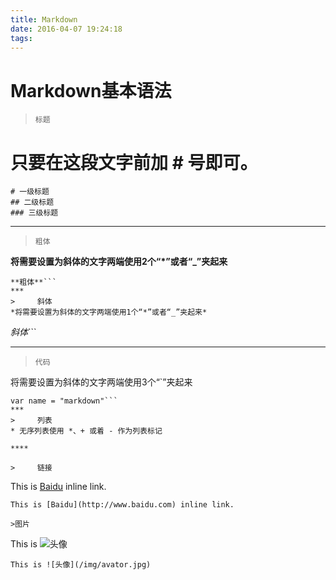 ```yaml
---
title: Markdown
date: 2016-04-07 19:24:18
tags:
---
```

# Markdown基本语法

>     标题
# 只要在这段文字前加 # 号即可。

```
# 一级标题
## 二级标题
### 三级标题
```
<!-- more -->
***
>     粗体
  **将需要设置为斜体的文字两端使用2个“*”或者“_”夹起来**

```
**粗体**```
***
>     斜体
*将需要设置为斜体的文字两端使用1个“*”或者“_”夹起来*

```
*斜体*```
***
>     代码
将需要设置为斜体的文字两端使用3个“`”夹起来

```
var name = "markdown"```
***
>     列表
* 无序列表使用 *、+ 或着 - 作为列表标记

****

>     链接

```
This is [Baidu](http://www.baidu.com) inline link.
```
This is [Baidu](http://www.baidu.com) inline link.

>图片

```
This is ![头像](/img/avator.jpg)
```
This is ![头像](/img/avator.jpg)